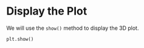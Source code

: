 # Display the Plot

We will use the `show()` method to display the 3D plot.

```python
plt.show()
```

